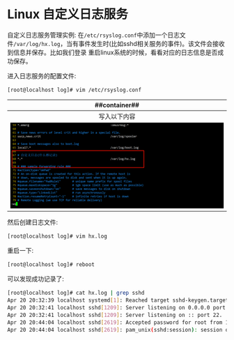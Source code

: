 # Linux 自定义日志服务
自定义日志服务管理实例:
在`/etc/rsyslog.conf`中添加一个日志文件`/var/log/hx.log`，当有事件发生时(比如sshd相关服务的事件)。该文件会接收到信息并保存。比如我们登录 重启linux系统的时候，看看对应的日志信息是否成功保存。

进入日志服务的配置文件:
```bash
[root@localhost log]# vim /etc/rsyslog.conf
```

| ##container## |
|:--:|
|写入以下内容|
|![Clip_2024-04-20_20-27-21.png ##w600##](./Clip_2024-04-20_20-27-21.png)|

然后创建日志文件:
```bash
[root@localhost log]# vim hx.log
```

重启一下:
```bash
[root@localhost log]# reboot
```

可以发现成功记录了:

```bash
[root@localhost log]# cat hx.log | grep sshd
Apr 20 20:32:39 localhost systemd[1]: Reached target sshd-keygen.target.
Apr 20 20:32:41 localhost sshd[1209]: Server listening on 0.0.0.0 port 22.
Apr 20 20:32:41 localhost sshd[1209]: Server listening on :: port 22.
Apr 20 20:44:04 localhost sshd[2619]: Accepted password for root from 192.168.213.1 port 56843 ssh2
Apr 20 20:44:04 localhost sshd[2619]: pam_unix(sshd:session): session opened for user root by (uid=0)
```
